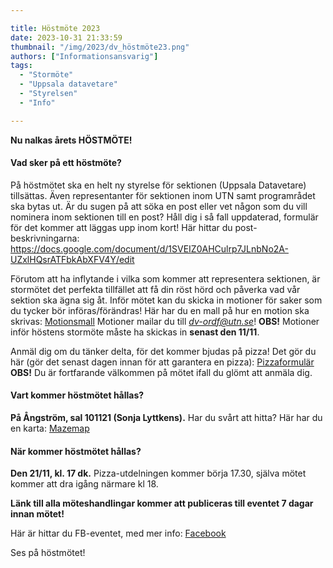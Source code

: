 ```yaml
---

title: Höstmöte 2023
date: 2023-10-31 21:33:59
thumbnail: "/img/2023/dv_höstmöte23.png"
authors: ["Informationsansvarig"]
tags: 
  - "Stormöte"
  - "Uppsala datavetare"
  - "Styrelsen"
  - "Info"

---
```

**Nu nalkas årets HÖSTMÖTE!**


#### Vad sker på ett höstmöte?
På höstmötet ska en helt ny styrelse för sektionen (Uppsala Datavetare) tillsättas.
Även representanter för sektionen inom UTN samt programrådet ska bytas ut.
Är du sugen på att söka en post eller vet någon som du vill nominera inom sektionen till en post? Håll dig i så fall uppdaterad, formulär för det kommer att läggas upp inom kort!
Här hittar du post-beskrivningarna:
https://docs.google.com/document/d/1SVEIZ0AHCulrp7JLnbNo2A-UZxlHQsrATFbkAbXFV4Y/edit


Förutom att ha inflytande i vilka som kommer att representera sektionen, är stormötet det perfekta tillfället att få din röst hörd och påverka vad vår sektion ska ägna sig åt.
Inför mötet kan du skicka in motioner för saker som du tycker bör införas/förändras!
Här har du en mall på hur en motion ska skrivas: [Motionsmall](https://docs.google.com/document/d/1O8E2PJzFXZMfzTBqUFcnCsTrDmoA7GthgE3dDh_H288/edit?fbclid=IwAR2R9JHjMJE7rpwn-P93PV5YM95Lgvh2O48dREDvKVMW6k5BYuxDCz1zoMo)
Motioner mailar du till *dv-ordf@utn.se*!
**OBS!** Motioner inför höstens stormöte måste ha skickas in **senast den 11/11**.


Anmäl dig om du tänker delta, för det kommer bjudas på pizza!
Det gör du här (gör det senast dagen innan för att garantera en pizza): [Pizzaformulär](https://forms.gle/JVfYGq1KYc8PnB32A)
**OBS!** Du är fortfarande välkommen på mötet ifall du glömt att anmäla dig.


#### Vart kommer höstmötet hållas?
**På Ångström, sal 101121 (Sonja Lyttkens).**
Har du svårt att hitta? Här har du en karta: [Mazemap](https://link.mazemap.com/OoOwZh8G)


#### När kommer höstmötet hållas?
**Den 21/11, kl. 17 dk.**
Pizza-utdelningen kommer börja 17.30, själva mötet kommer att dra igång närmare kl 18.


**Länk till alla möteshandlingar kommer att publiceras till eventet 7 dagar innan mötet!**


Här är hittar du FB-eventet, med mer info: [Facebook](https://www.facebook.com/events/2551902991651784/?acontext=%7B%22event_action_history%22%3A[%7B%22extra_data%22%3A%22%22%2C%22mechanism%22%3A%22unknown%22%2C%22surface%22%3A%22user_timeline%22%7D%2C%7B%22extra_data%22%3A%22%22%2C%22mechanism%22%3A%22surface%22%2C%22surface%22%3A%22permalink%22%7D%2C%7B%22extra_data%22%3A%22%22%2C%22mechanism%22%3A%22surface%22%2C%22surface%22%3A%22edit_dialog%22%7D]%2C%22ref_notif_type%22%3Anull%7D)


Ses på höstmötet!